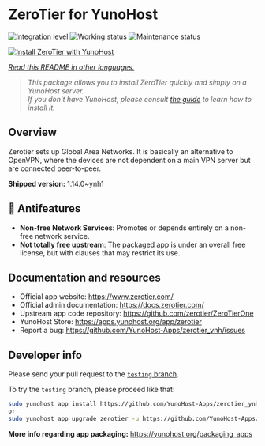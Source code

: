<!--
N.B.: This README was automatically generated by <https://github.com/YunoHost/apps/tree/master/tools/readme_generator>
It shall NOT be edited by hand.
-->

# ZeroTier for YunoHost

[![Integration level](https://dash.yunohost.org/integration/zerotier.svg)](https://dash.yunohost.org/appci/app/zerotier) ![Working status](https://ci-apps.yunohost.org/ci/badges/zerotier.status.svg) ![Maintenance status](https://ci-apps.yunohost.org/ci/badges/zerotier.maintain.svg)

[![Install ZeroTier with YunoHost](https://install-app.yunohost.org/install-with-yunohost.svg)](https://install-app.yunohost.org/?app=zerotier)

*[Read this README in other languages.](./ALL_README.md)*

> *This package allows you to install ZeroTier quickly and simply on a YunoHost server.*  
> *If you don't have YunoHost, please consult [the guide](https://yunohost.org/install) to learn how to install it.*

## Overview

Zerotier sets up Global Area Networks.
It is basically an alternative to OpenVPN, where the devices are not dependent on a main VPN server but are connected peer-to-peer.


**Shipped version:** 1.14.0~ynh1
## :red_circle: Antifeatures

- **Non-free Network Services**: Promotes or depends entirely on a non-free network service.
- **Not totally free upstream**: The packaged app is under an overall free license, but with clauses that may restrict its use.

## Documentation and resources

- Official app website: <https://www.zerotier.com/>
- Official admin documentation: <https://docs.zerotier.com/>
- Upstream app code repository: <https://github.com/zerotier/ZeroTierOne>
- YunoHost Store: <https://apps.yunohost.org/app/zerotier>
- Report a bug: <https://github.com/YunoHost-Apps/zerotier_ynh/issues>

## Developer info

Please send your pull request to the [`testing` branch](https://github.com/YunoHost-Apps/zerotier_ynh/tree/testing).

To try the `testing` branch, please proceed like that:

```bash
sudo yunohost app install https://github.com/YunoHost-Apps/zerotier_ynh/tree/testing --debug
or
sudo yunohost app upgrade zerotier -u https://github.com/YunoHost-Apps/zerotier_ynh/tree/testing --debug
```

**More info regarding app packaging:** <https://yunohost.org/packaging_apps>
